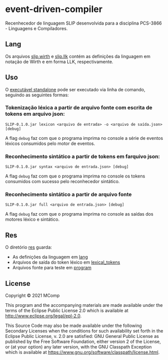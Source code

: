 # event-driven-compiler

Recenhecedor de linguagem SLIP desenvolvida para a disciplina PCS-3866 - Linguagens e Compiladores.

## Lang

Os arquivos [slip.wirth](./res/lang/slip.wirth) e [slip.llk](./res/lang/slip.llk) contém as definições da linguagem em notação de Wirth e em forma LLK, respectivamente.

## Uso

O [executável standalone](./compiler/SLIP-0.1.0.jar) pode ser executado via linha de comando, seguindo as seguintes formas:

### Tokenização léxica a partir de arquivo fonte com escrita de tokens em arquivo json:

```
SLIP-0.1.0.jar lexicon <arquivo de entrada> -o <arquivo de saída.json> [debug]
```

A flag `debug` faz com que o programa imprima no console a série de eventos léxicos consumidos pelo motor de eventos.

### Reconhecimento sintático a partir de tokens em farquivo json:

```
SLIP-0.1.0.jar syntax <arquivo de entrada.json> [debug]
```

A flag `debug` faz com que o programa imprima no console os tokens consumidos com sucesso pelo reconhecedor sintático.

### Reconhecimento sintático a partir de arquivo fonte

```
SLIP-0.1.0.jar full <arquivo de entrada.json> [debug]
```

A flag `debug` faz com que o programa imprima no console as saídas dos motores léxico e sintático.

## Res

O diretório [res](./res) guarda:

- As definições da linguagem em [lang](./res/lang)
- Arquivos de saída do token léxico em [lexical_tokens](./res/lexical_tokens)
- Arquivos fonte para teste em [program](./res/program)

## License

Copyright © 2021 MComp

This program and the accompanying materials are made available under the
terms of the Eclipse Public License 2.0 which is available at
http://www.eclipse.org/legal/epl-2.0.

This Source Code may also be made available under the following Secondary
Licenses when the conditions for such availability set forth in the Eclipse
Public License, v. 2.0 are satisfied: GNU General Public License as published by
the Free Software Foundation, either version 2 of the License, or (at your
option) any later version, with the GNU Classpath Exception which is available
at https://www.gnu.org/software/classpath/license.html.
